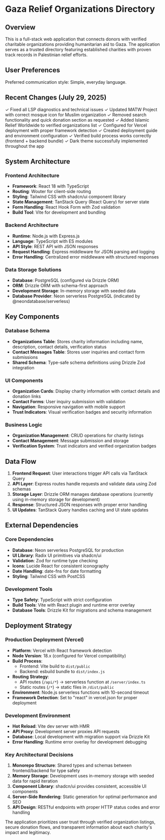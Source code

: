 # Gaza Relief Organizations Directory

## Overview

This is a full-stack web application that connects donors with verified charitable organizations providing humanitarian aid to Gaza. The application serves as a trusted directory featuring established charities with proven track records in Palestinian relief efforts.

## User Preferences

Preferred communication style: Simple, everyday language.

## Recent Changes (July 29, 2025)

✓ Fixed all LSP diagnostics and technical issues
✓ Updated MATW Project with correct mosque icon for Muslim organization
✓ Removed search functionality and quick donation section as requested
✓ Added Islamic Relief Worldwide to verified organizations list
✓ Configured for Vercel deployment with proper framework detection
✓ Created deployment guide and environment configuration
✓ Verified build process works correctly (frontend + backend bundle)
✓ Dark theme successfully implemented throughout the app

## System Architecture

### Frontend Architecture
- **Framework**: React 18 with TypeScript
- **Routing**: Wouter for client-side routing
- **Styling**: Tailwind CSS with shadcn/ui component library
- **State Management**: TanStack Query (React Query) for server state
- **Form Handling**: React Hook Form with Zod validation
- **Build Tool**: Vite for development and bundling

### Backend Architecture
- **Runtime**: Node.js with Express.js
- **Language**: TypeScript with ES modules
- **API Style**: REST API with JSON responses
- **Request Handling**: Express middleware for JSON parsing and logging
- **Error Handling**: Centralized error middleware with structured responses

### Data Storage Solutions
- **Database**: PostgreSQL (configured via Drizzle ORM)
- **ORM**: Drizzle ORM with schema-first approach
- **Development Storage**: In-memory storage with seeded data
- **Database Provider**: Neon serverless PostgreSQL (indicated by @neondatabase/serverless)

## Key Components

### Database Schema
- **Organizations Table**: Stores charity information including name, description, contact details, verification status
- **Contact Messages Table**: Stores user inquiries and contact form submissions
- **Shared Schema**: Type-safe schema definitions using Drizzle Zod integration

### UI Components
- **Organization Cards**: Display charity information with contact details and donation links
- **Contact Forms**: User inquiry submission with validation
- **Navigation**: Responsive navigation with mobile support
- **Trust Indicators**: Visual verification badges and security information

### Business Logic
- **Organization Management**: CRUD operations for charity listings
- **Contact Management**: Message submission and storage
- **Verification System**: Trust indicators and verified organization badges

## Data Flow

1. **Frontend Request**: User interactions trigger API calls via TanStack Query
2. **API Layer**: Express routes handle requests and validate data using Zod schemas
3. **Storage Layer**: Drizzle ORM manages database operations (currently using in-memory storage for development)
4. **Response**: Structured JSON responses with proper error handling
5. **UI Updates**: TanStack Query handles caching and UI state updates

## External Dependencies

### Core Dependencies
- **Database**: Neon serverless PostgreSQL for production
- **UI Library**: Radix UI primitives via shadcn/ui
- **Validation**: Zod for runtime type checking
- **Icons**: Lucide React for consistent iconography
- **Date Handling**: date-fns for date formatting
- **Styling**: Tailwind CSS with PostCSS

### Development Tools
- **Type Safety**: TypeScript with strict configuration
- **Build Tools**: Vite with React plugin and runtime error overlay
- **Database Tools**: Drizzle Kit for migrations and schema management

## Deployment Strategy

### Production Deployment (Vercel)
- **Platform**: Vercel with React framework detection
- **Node Version**: 18.x (configured for Vercel compatibility)
- **Build Process**: 
  - Frontend: Vite build to `dist/public`
  - Backend: esbuild bundle to `dist/index.js`
- **Routing Strategy**:
  - API routes (`/api/*`) → serverless function at `/server/index.ts`
  - Static routes (`/*`) → static files in `/dist/public`
- **Environment**: Node.js serverless functions with 10-second timeout
- **Framework Detection**: Set to "react" in vercel.json for proper deployment

### Development Environment
- **Hot Reload**: Vite dev server with HMR
- **API Proxy**: Development server proxies API requests
- **Database**: Local development with migration support via Drizzle Kit
- **Error Handling**: Runtime error overlay for development debugging

### Key Architectural Decisions

1. **Monorepo Structure**: Shared types and schemas between frontend/backend for type safety
2. **Memory Storage**: Development uses in-memory storage with seeded data for rapid iteration
3. **Component Library**: shadcn/ui provides consistent, accessible UI components
4. **Server-Side Rendering**: Static generation for optimal performance and SEO
5. **API Design**: RESTful endpoints with proper HTTP status codes and error handling

The application prioritizes user trust through verified organization listings, secure donation flows, and transparent information about each charity's impact and legitimacy.